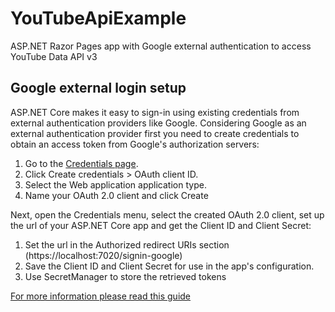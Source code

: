 # YouTubeApiExample

ASP.NET Razor Pages app with Google external authentication to access YouTube Data API v3

## Google external login setup

ASP.NET Core makes it easy to sign-in using existing credentials from external authentication providers like Google.
Considering Google as an external authentication provider first you need to create credentials to obtain an access token from Google's authorization servers:

1. Go to the [Credentials page](https://console.developers.google.com/apis/credentials).
2. Click Create credentials > OAuth client ID.
3. Select the Web application application type.
4. Name your OAuth 2.0 client and click Create

Next, open the Credentials menu, select the created OAuth 2.0 client, set up the url of your ASP.NET Core app and get the Client ID and Client Secret:

1. Set the url in the Authorized redirect URIs section (https://localhost:7020/signin-google)
2. Save the Client ID and Client Secret for use in the app's configuration.
3. Use SecretManager to store the retrieved tokens

[For more information please read this guide](https://learn.microsoft.com/en-us/aspnet/core/security/authentication/social/google-logins?view=aspnetcore-9.0)
